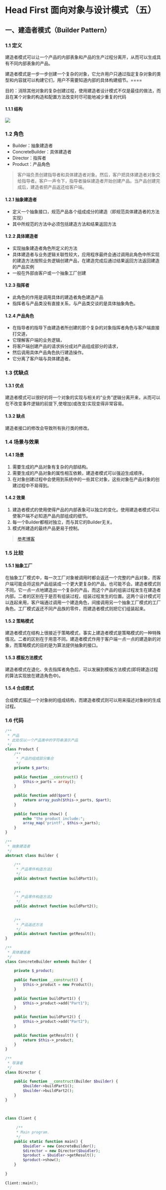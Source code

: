# Head First 面向对象与设计模式 （五）

## 一、建造者模式（Builder Pattern）

### 1.1 定义

建造者模式可以让一个产品的内部表象和产品的生产过程分离开，从而可以生成具有不同内部表象的产品。

建造者模式是一步一步创建一个复杂的对象，它允许用户只通过指定复杂对象的类型和内容就可以构建它们，用户不需要知道内部的具体构建细节。====

目的：消除其他对象的复杂创建过程，使用建造者设计模式不仅是最佳的做法，而且在某个对象的构造和配置方法改变时尽可能地减少重复的代码

#### 1.1.1 结构

![](media/15196048565452/15196155354165.jpg)


### 1.2 角色

* Builder：抽象建造者
* ConcreteBuilder：具体建造者
* Director：指挥者
* Product：产品角色

> 客户端负责创建指导者和具体建造者对象。然后，客户把具体建造者对象交给指导者。客户一声令下，指导者操纵建造者开始创建产品。当产品创建完成后，建造者把产品返还给客户端。

#### 1.2.1 抽象建造者

* 定义一个抽象接口，规范产品各个组成成分的建造（即规范具体建造者的方法实现）
* 其中所规范的方法中必须包括建造方法和结果返回方法

#### 1.2.2 具体建造者

* 实现抽象建造者角色所定义的方法
* 具体建造者与业务逻辑关联性较大，应用程序最终会通过调用此角色中所实现的建造方法按照业务逻辑创建产品，在建造完成后通过结果返回方法返回建造的产品实例
* 一般在外部由客户或一个抽象工厂创建

#### 1.2.3 指挥者

* 此角色的作用是调用具体的建造者角色建造产品
* 指挥者与产品类没有直接关系，与产品类交谈的是具体抽象角色。

#### 1.2.4 产品角色

* 在指导者的指导下由建造者所创建的那个复杂的对象指挥者角色与客户端直接打交道，
* 它理解客户端的业务逻辑，
* 将客户端创建产品的请求拆分成对产品组成部分的请求，
* 然后调用具体产品角色执行建造操作。
* 它分离了客户端与具体建造者。

### 1.3 优缺点

#### 1.3.1 优点

建造者模式可以很好的将一个对象的实现与相关的“业务”逻辑分离开来，从而可以在不改变事件逻辑的前提下,使增加(或改变)实现变得非常容易。

#### 1.3.2 缺点

建造者接口的修改会导致所有执行类的修改。

### 1.4 场景与效果

#### 1.4.1 场景

1. 需要生成的产品对象有复杂的内部结构。
2. 需要生成的产品对象的属性相互依赖，建造者模式可以强迫生成顺序。
3. 在对象创建过程中会使用到系统中的一些其它对象，这些对象在产品对象的创建过程中不易得到。

#### 1.4.2 效果

1. 建造者模式的使用使得产品的内部表象可以独立的变化。使用建造者模式可以使客户端不必知道产品内部组成的细节。
2. 每一个Builder都相对独立，而与其它的Builder无关。
3. 模式所建造的最终产品更易于控制。

> [参考博客](http://www.cnblogs.com/lds85930/articles/643143.html)

### 1.5 比较

#### 1.5.1 抽象工厂

在抽象工厂模式中，每一次工厂对象被调用时都会返还一个完整的产品对象，而客户端可能会将这些产品组装成一个更大更复杂的产品，也可能不会。建造者模式则不同，它一点一点地建造出一个复杂的产品，而这个产品的组装过程发生在建造者内部。二者的区别在于是否有组装过程，组装过程发生的位置。这两个设计模式可以连起来用，客户端通过调用一个建造角色，间接调用另一个抽象工厂模式的工厂角色。工厂模式返还不同产品族的零件，而建造者模式则把它们组装起来。

#### 1.5.2 策略模式

建造者模式在结构上很接近于策略模式，事实上建造者模式是策略模式的一种特殊情况。二者的区别在于用意不同。建造者模式作用于客户端一点一点的建造新的对象，而策略模式的目的是为算法提供抽象的接口。

#### 1.5.3 模板方法模式

建造者模式在退化、失去指挥者角色后，可以发展到模板方法模式(即将建造过程的算法实现放在建造角色中)。

#### 1.5.4 合成模式

合成模式描述一个对象树的组成结构，而建造者模式则可以用来描述对象树的生成过程。

### 1.6 代码

```php
/**
 * 产品
 * 此处仅以一个产品类中的字符串演示产品
 */
class Product {　　　　　　　　　　　　　　　　　　　　　　　　　　
    /**
     * 产品的组成部分集合
     */
    private $_parts;
 
    public function __construct() {
        $this->_parts = array();
    }
 
    public function add($part) {
        return array_push($this->_parts, $part);
    }
 
    public function show() {
        echo "the product include:";
        array_map('printf', $this->_parts);
    }
}
 
/**
 * 抽象建造者 
 */
abstract class Builder {
 
    /**
     * 产品零件构造方法1
     */
    public abstract function buildPart1();
 
 
    /**
     * 产品零件构造方法2
     */
    public abstract function buildPart2();
 
 
    /**
     * 产品返还方法
     */
    public abstract function getResult();
}
 
/**
 * 具体建造者
 */
class ConcreteBuilder extends Builder {
 
    private $_product;
 
    public function __construct() {
        $this->_product = new Product();
    }
 
    public function buildPart1() {
        $this->_product->add("Part1");
    }
 
    public function buildPart2() {
        $this->_product->add("Part2");
    }
 
    public function getResult() {
        return $this->_product;
    }
}
 
/**
 * 导演者
 */
class Director {
 
    public function __construct(Builder $builder) {
        $builder->buildPart1();
        $builder->buildPart2();
    }
}
 
 
 
class Client {
 
     /**
     * Main program.
     */
    public static function main() {
        $buidler = new ConcreteBuilder();
        $director = new Director($buidler);
        $product = $buidler->getResult();
        $product->show();
    }
 
}
 
Client::main();
```

